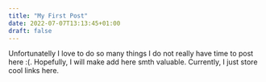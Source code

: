 ```yaml
---
title: "My First Post"
date: 2022-07-07T13:13:45+01:00
draft: false
---
```

Unfortunatelly I love to do so many things I do not really have time to post here :(. Hopefully, I will make add here smth valuable. Currently, I just store cool links here.